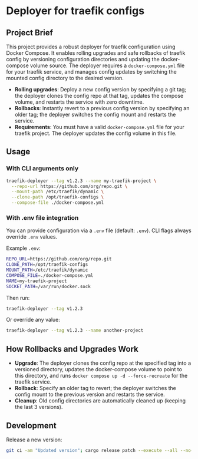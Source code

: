 # Deployer for traefik configs

## Project Brief

This project provides a robust deployer for traefik configuration using Docker Compose. It enables rolling upgrades and safe rollbacks of traefik config by versioning configuration directories and updating the docker-compose volume source. The deployer requires a `docker-compose.yml` file for your traefik service, and manages config updates by switching the mounted config directory to the desired version.

- **Rolling upgrades**: Deploy a new config version by specifying a git tag; the deployer clones the config repo at that tag, updates the compose volume, and restarts the service with zero downtime.
- **Rollbacks**: Instantly revert to a previous config version by specifying an older tag; the deployer switches the config mount and restarts the service.
- **Requirements**: You must have a valid `docker-compose.yml` file for your traefik project. The deployer updates the config volume in this file.

## Usage

### With CLI arguments only

```bash
traefik-deployer --tag v1.2.3 --name my-traefik-project \
  --repo-url https://github.com/org/repo.git \
  --mount-path /etc/traefik/dynamic \
  --clone-path /opt/traefik-configs \
  --compose-file ./docker-compose.yml
```

### With .env file integration

You can provide configuration via a `.env` file (default: `.env`). CLI flags always override `.env` values.

Example `.env`:
```bash
REPO_URL=https://github.com/org/repo.git
CLONE_PATH=/opt/traefik-configs
MOUNT_PATH=/etc/traefik/dynamic
COMPOSE_FILE=./docker-compose.yml
NAME=my-traefik-project
SOCKET_PATH=/var/run/docker.sock
```

Then run:
```bash
traefik-deployer --tag v1.2.3
```

Or override any value:
```bash
traefik-deployer --tag v1.2.3 --name another-project
```

## How Rollbacks and Upgrades Work

- **Upgrade**: The deployer clones the config repo at the specified tag into a versioned directory, updates the docker-compose volume to point to this directory, and runs `docker compose up -d --force-recreate` for the traefik service.
- **Rollback**: Specify an older tag to revert; the deployer switches the config mount to the previous version and restarts the service.
- **Cleanup**: Old config directories are automatically cleaned up (keeping the last 3 versions).

## Development

Release a new version:

```bash
git ci -am "Updated version"; cargo release patch --execute --all --no-confirm; git push origin HEAD; git push --tags
```

